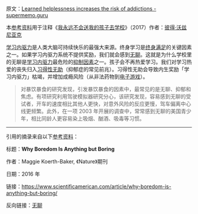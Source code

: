 原文：[Learned helplessness increases the risk of addictions - supermemo.guru](https://supermemo.guru/wiki/Learned_helplessness_increases_the_risk_of_addictions)

本[参考资料](https://supermemo.guru/wiki/References)用于注释《[我永远不会送我的孩子去学校](https://supermemo.guru/wiki/Problem_of_Schooling)》（2017）作者：[彼得·沃兹尼亚克](https://supermemo.guru/wiki/Piotr_Wozniak)

[学习内驱力](https://supermemo.guru/wiki/Learn_drive)是人类大脑可持续快乐的最强大来源。终身学习是[终身满足](https://supermemo.guru/wiki/Simple_formula_for_happiness)的关键因素之一。如果学习内驱力系统不提供奖励，我们就会感到[无聊](https://supermemo.guru/wiki/Boredom)。这就是为什么学校里的无聊是[学习内驱力](https://supermemo.guru/wiki/Learn_drive)最危险的[抑制因素](https://supermemo.guru/wiki/Schools_suppress_the_learn_drive)之一。孩子会不再热爱学习。我们对学习热爱的丧失归入[习得性无助](https://supermemo.guru/wiki/Learned_helplessness)（抑郁症的常见前兆）。习得性无助会导致内生奖励「学习内驱力」枯竭，并增加成瘾风险（从非法药物到[电子游戏](https://supermemo.guru/wiki/Videogames)）。

> 对暴饮暴食的研究发现，引发暴饮暴食的因素中，最常见的是无聊、抑郁和焦虑。有项研究利用驾驶模拟器研究分心，该研究发现，容易感到无聊的受试者，开车的速度相比其他人更快，对意外风险的反应更慢，驾车偏离中心线更频繁。此外，在一项 2003 年开展的调查中，常常感到无聊的美国青少年，相比同龄人更容易染上吸烟、酗酒、吸毒等习惯。

------

引用的摘录来自以下[参考资料](https://supermemo.guru/wiki/References)：

标题：**Why Boredom Is Anything but Boring**

作者：Maggie Koerth-Baker, 《Nature》期刊

日期：2016 年

链接：https://www.scientificamerican.com/article/why-boredom-is-anything-but-boring/

反向链接：[无聊](https://supermemo.guru/wiki/Boredom)